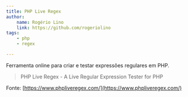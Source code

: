```yaml
---
title: PHP Live Regex
author:
    name: Rogério Lino
    link: https://github.com/rogeriolino
tags:
    - php
    - regex

---
```


Ferramenta online para criar e testar expressões regulares em PHP.

>PHP Live Regex - A Live Regular Expression Tester for PHP

Fonte: [https://www.phpliveregex.com/](https://www.phpliveregex.com/)
